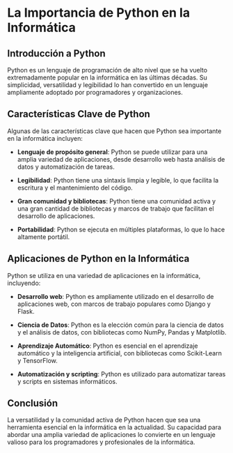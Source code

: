 # La Importancia de Python en la Informática

## Introducción a Python

Python es un lenguaje de programación de alto nivel que se ha vuelto extremadamente popular en la informática en las últimas décadas. Su simplicidad, versatilidad y legibilidad lo han convertido en un lenguaje ampliamente adoptado por programadores y organizaciones.

## Características Clave de Python

Algunas de las características clave que hacen que Python sea importante en la informática incluyen:

- **Lenguaje de propósito general**: Python se puede utilizar para una amplia variedad de aplicaciones, desde desarrollo web hasta análisis de datos y automatización de tareas.

- **Legibilidad**: Python tiene una sintaxis limpia y legible, lo que facilita la escritura y el mantenimiento del código.

- **Gran comunidad y bibliotecas**: Python tiene una comunidad activa y una gran cantidad de bibliotecas y marcos de trabajo que facilitan el desarrollo de aplicaciones.

- **Portabilidad**: Python se ejecuta en múltiples plataformas, lo que lo hace altamente portátil.

## Aplicaciones de Python en la Informática

Python se utiliza en una variedad de aplicaciones en la informática, incluyendo:

- **Desarrollo web**: Python es ampliamente utilizado en el desarrollo de aplicaciones web, con marcos de trabajo populares como Django y Flask.

- **Ciencia de Datos**: Python es la elección común para la ciencia de datos y el análisis de datos, con bibliotecas como NumPy, Pandas y Matplotlib.

- **Aprendizaje Automático**: Python es esencial en el aprendizaje automático y la inteligencia artificial, con bibliotecas como Scikit-Learn y TensorFlow.

- **Automatización y scripting**: Python es utilizado para automatizar tareas y scripts en sistemas informáticos.

## Conclusión

La versatilidad y la comunidad activa de Python hacen que sea una herramienta esencial en la informática en la actualidad. Su capacidad para abordar una amplia variedad de aplicaciones lo convierte en un lenguaje valioso para los programadores y profesionales de la informática.